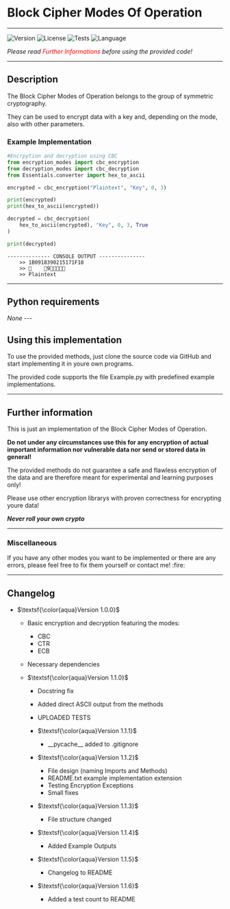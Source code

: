 <h1>Block Cipher Modes Of Operation</h1>

---

![Version](https://img.shields.io/badge/Version-1.1.6-blue?style=flat-square)
![License](https://img.shields.io/badge/License-MIT-blue?style=flat-square)
![Tests](https://img.shields.io/badge/Tests-Passed_(53/53)-blue?style=flat-square)
![Language](https://img.shields.io/badge/Python-blue?style=flat-square&logo=python&logoColor=yellow)

<i>Please read <span style="color: red;">Further Informations</span> before using the provided code!</i>

<a name="section-two"></a>

---
<h2>Description</h2>
The Block Cipher Modes of Operation belongs to the group of symmetric cryptography. 

They can be used to encrypt data with a key and, depending on the mode, also with other parameters.

<h3>Example Implementation </h3>

```python
#Encrpytion and decryption using CBC
from encryption_modes import cbc_encryption
from decryption_modes import cbc_decryption
from Essentials.converter import hex_to_ascii

encrypted = cbc_encryption("Plaintext", "Key", 0, 3)

print(encrypted)
print(hex_to_ascii(encrypted))

decrypted = cbc_decryption(
    hex_to_ascii(encrypted), "Key", 0, 3, True
)

print(decrypted)
```

```
-------------- CONSOLE OUTPUT ---------------
    >> 1B0918390215171F18
    >> 	9
    >> Plaintext
```

---
<h2>Python requirements</h2>
<i>None</i>
---
<h2>Using this implementation</h2>
To use the provided methods, just clone the source code via GitHub and start implementing it in youre own programs.

The provided code supports the file Example.py with predefined example implementations.

---
<h2>Further information</h2>

This is just an implementation of the Block Cipher Modes of Operation. 

<b>Do not under any circumstances use this for any encryption of actual important information nor vulnerable data nor 
send or stored data in general!</b>

The provided methods do not guarantee a safe and flawless encryption of the data and are therefore meant for experimental and 
learning purposes only!

Please use other encryption librarys with proven correctness for encrypting youre data!

<b><i>Never roll your own crypto </i></b>

---

<h3>Miscellaneous</h3>
If you have any other modes you want to be implemented or there are any errors, please feel free to fix them yourself or contact me! :fire:

---

## Changelog

- $\textsf{\color{aqua}Version 1.0.0}$

    - Basic encryption and decryption featuring the modes:
        - CBC
        - CTR
        - ECB
  
    - Necessary dependencies

    - $\textsf{\color{aqua}Version 1.1.0}$

        - Docstring fix
        - Added direct ASCII output from the methods
        - UPLOADED TESTS
 
        - $\textsf{\color{aqua}Version 1.1.1}$
    
            - \_\_pycache\_\_ added to .gitignore

        - $\textsf{\color{aqua}Version 1.1.2}$

            - File design (naming Imports and Methods)
            - README.txt example implementation extension
            - Testing Encryption Exceptions
            - Small fixes
            
        - $\textsf{\color{aqua}Version 1.1.3}$

            - File structure changed

        - $\textsf{\color{aqua}Version 1.1.4}$
        
            - Added Example Outputs

        - $\textsf{\color{aqua}Version 1.1.5}$
        
            - Changelog to README
         
        - $\textsf{\color{aqua}Version 1.1.6}$
        
            - Added a test count to README
